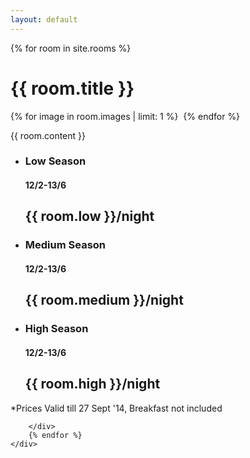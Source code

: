 ```yaml
---
layout: default
---
```




<div class="main">
        <div class="content">
        {% for room in site.rooms %}
          <h1 class="entry-title">{{ room.title }}   </h1> 
          {% for image in room.images | limit: 1 %}
        <img src="{{ image.image | prepend: '/assets/wide/'  | prepend: site.baseurl | prepend: site.url }} " alt="">
        {% endfor %}
        <p> {{ room.content }} </p>
        <div class="normal-prices">
                <ul>
                    <li>
                        <h3>Low Season</h3>
                        <h4>12/2-13/6</h4>
                        <h2>{{ room.low }}/night</h2>
                    </li>
                    <li>
                        <h3>Medium Season</h3>
                        <h4>12/2-13/6</h4>
                        <h2>{{ room.medium }}/night</h2>
                    </li>
                    <li>
                        <h3>High Season</h3>
                        <h4>12/2-13/6</h4>
                        <h2>{{ room.high }}/night</h2>
                    </li>
                </ul>
                <p>*Prices Valid till 27 Sept '14, Breakfast not included</p>

        </div>
        {% endfor %}
    </div>
</div>

